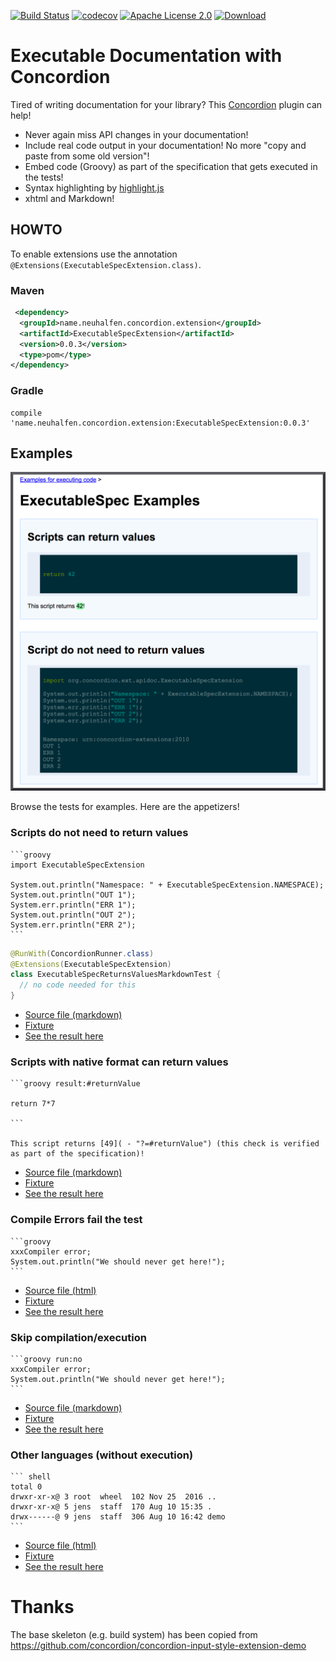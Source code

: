 [![Build Status](https://travis-ci.org/concordion/concordion-api-documentation-extension.svg?branch=master)](https://travis-ci.org/concordion/concordion-api-documentation-extension)
[![codecov](https://codecov.io/gh/concordion/concordion-api-documentation-extension/branch/master/graph/badge.svg)](https://codecov.io/gh/concordion/concordion-api-documentation-extension)
[![Apache License 2.0](https://img.shields.io/badge/license-Apache%202.0-blue.svg)](http://www.apache.org/licenses/LICENSE-2.0.html)
[![Download](https://api.bintray.com/packages/concordion/maven/concordion-api-documentation-extension/images/download.svg) ](https://bintray.com/concordion/maven/concordion-api-documentation-extension/_latestVersion)

# Executable Documentation with Concordion

Tired of writing documentation for your library? This [Concordion](http://concordion.org/) plugin can help!

* Never again miss API changes in your documentation!
* Include real code output in your documentation! No more "copy and paste from some old version"!
* Embed code (Groovy) as part of the specification that gets executed in the tests!
* Syntax highlighting by [highlight.js](https://highlightjs.org/)
* xhtml and Markdown!

## HOWTO

To enable extensions use the annotation `@Extensions(ExecutableSpecExtension.class)`.
  
### Maven
```xml
 <dependency>
  <groupId>name.neuhalfen.concordion.extension</groupId>
  <artifactId>ExecutableSpecExtension</artifactId>
  <version>0.0.3</version>
  <type>pom</type>
</dependency>
```

### Gradle
```
compile 'name.neuhalfen.concordion.extension:ExecutableSpecExtension:0.0.3'
```

## Examples

![Screenshot](assets/ExampleScreenshot.png)


Browse the tests for examples. Here are the appetizers!

### Scripts do not need to return values

    ```groovy
    import ExecutableSpecExtension
    
    System.out.println("Namespace: " + ExecutableSpecExtension.NAMESPACE);
    System.out.println("OUT 1");
    System.err.println("ERR 1");
    System.out.println("OUT 2");
    System.err.println("ERR 2");
    ```
    
```java
@RunWith(ConcordionRunner.class)
@Extensions(ExecutableSpecExtension)
class ExecutableSpecReturnsValuesMarkdownTest {
  // no code needed for this
}
```
* [Source file (markdown)](src/test/resources/spec/concordion/command/executablespec/executing/ExecutableSpecReturnsValuesMarkdown.md)
* [Fixture](src/test/groovy/spec/concordion/command/executablespec/executing/ExecutableSpecReturnsValuesMarkdown.groovy)
* [See the result here](https://concordion.github.io/concordion-api-documentation-extension/spec/spec/concordion/command/executablespec/executing/ExecutableSpecReturnsValuesMarkdown.html)

### Scripts with native format can return values

    ```groovy result:#returnValue
    
    return 7*7
    
    ```

    This script returns [49]( - "?=#returnValue") (this check is verified as part of the specification)!

* [Source file (markdown)](src/test/resources/spec/concordion/command/executablespec/executing/ExecutableSpecReturnsValuesMarkdown.md)
* [Fixture](src/test/groovy/spec/concordion/command/executablespec/executing/ExecutableSpecReturnsValuesMarkdown.groovy)
* [See the result here](https://concordion.github.io/concordion-api-documentation-extension/spec/spec/concordion/command/executablespec/executing/ExecutableSpecReturnsValuesMarkdown.html)

### Compile Errors fail the test

    ```groovy
    xxxCompiler error;
    System.out.println("We should never get here!");
    ```


* [Source file (html)](src/test/resources/spec/concordion/command/executablespec/executing/CompileErrors.html)
* [Fixture](src/test/groovy/spec/concordion/command/executablespec/executing/CompileErrorsTest.groovy)
* [See the result here](https://concordion.github.io/concordion-api-documentation-extension/spec/spec/concordion/command/executablespec/executing/CompileErrors.html)

### Skip compilation/execution

    ```groovy run:no
    xxxCompiler error;
    System.out.println("We should never get here!");
    ```
    
* [Source file (markdown)](src/test/resources/spec/concordion/command/executablespec/executing/MarkDownNoExecution.md)
* [Fixture](src/test/groovy/spec/concordion/command/executablespec/executing/MarkDownNoExecutionTest.groovy)
* [See the result here](https://concordion.github.io/concordion-api-documentation-extension/spec/spec/concordion/command/executablespec/executing/MarkDownNoExecution.html)

### Other languages (without execution)
    ``` shell
    total 0
    drwxr-xr-x@ 3 root  wheel  102 Nov 25  2016 ..
    drwxr-xr-x@ 5 jens  staff  170 Aug 10 15:35 .
    drwx------@ 9 jens  staff  306 Aug 10 16:42 demo
    ```
    
* [Source file (html)](src/test/resources/spec/concordion/command/executablespec/executing/UnknownLanguages.html)
* [Fixture](src/test/groovy/spec/concordion/command/executablespec/executing/UnknownLanguagesTest.groovy)
* [See the result here](https://concordion.github.io/concordion-api-documentation-extension/spec/spec/concordion/command/executablespec/executing/UnknownLanguages.html)

# Thanks

The base skeleton (e.g. build system) has been copied from https://github.com/concordion/concordion-input-style-extension-demo


